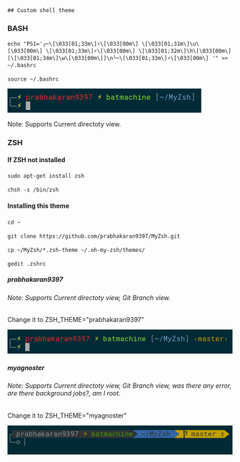 	## Custom shell theme
### BASH

```
echo "PS1='╭─\[\033[01;33m\]⚡\[\033[00m\] \[\033[01;31m\]\u\[\033[00m\] \[\033[01;33m\]⚡\[\033[00m\] \[\033[01;32m\]\h\[\033[00m\] [\[\033[01;34m\]\w\[\033[00m\]]\n╰─\[\033[01;33m\]⚡\[\033[00m\] '" >> ~/.bashrc
```

`source ~/.bashrc`

![BASH](assets/2.png "Screenshot 2")

Note: Supports Current directoty view.

### ZSH

#### If ZSH not installed

`sudo apt-get install zsh`

`chsh -s /bin/zsh`

#### Installing this theme

`cd ~`

`git clone https://github.com/prabhakaran9397/MyZsh.git`

`cp ~/MyZsh/*.zsh-theme ~/.oh-my-zsh/themes/`
 
`gedit .zshrc`
 
##### prabhakaran9397

###### Note: Supports Current directoty view, Git Branch view.

Change it to ZSH_THEME="prabhakaran9397"

![ZSH](assets/1.png "Screenshot 1")

##### myagnoster

###### Note: Supports Current directoty view, Git Branch view, was there any error, are there background jobs?, am I root.

Change it to ZSH_THEME="myagnoster"

![ZSH](assets/3.png "Screenshot 3")
